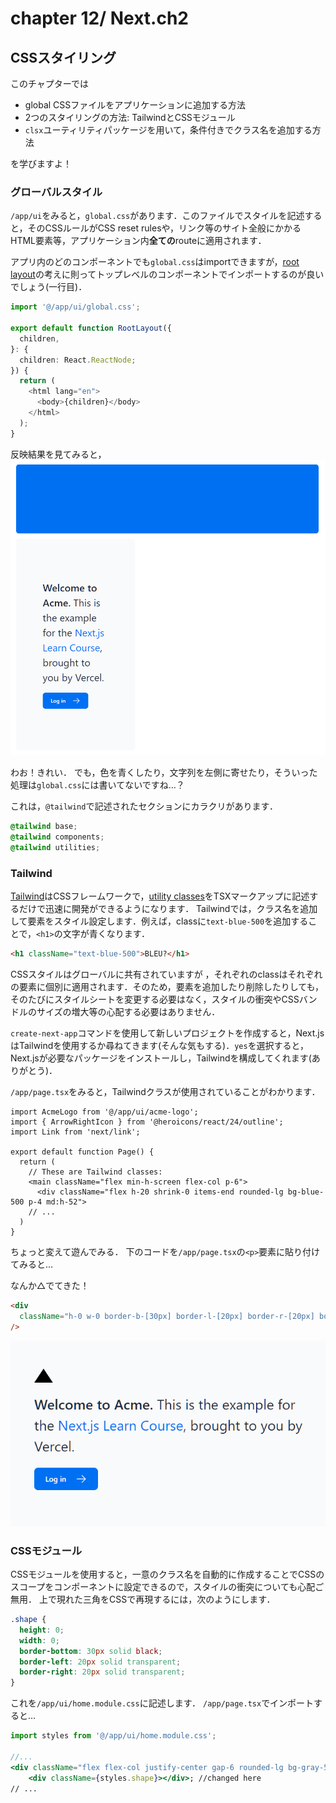 # chapter 12/ Next.ch2
## CSSスタイリング
このチャプターでは
- global CSSファイルをアプリケーションに追加する方法
- 2つのスタイリングの方法: TailwindとCSSモジュール
- `clsx`ユーティリティパッケージを用いて，条件付きでクラス名を追加する方法

を学びますよ！

### グローバルスタイル
`/app/ui`をみると，`global.css`があります．このファイルでスタイルを記述すると，そのCSSルールがCSS reset rulesや，リンク等のサイト全般にかかるHTML要素等，アプリケーション内**全ての**routeに適用されます．

アプリ内のどのコンポーネントでも`global.css`はimportできますが，[root layout][link_rootLayout]の考えに則ってトップレベルのコンポーネントでインポートするのが良いでしょう(一行目)．
```ts
import '@/app/ui/global.css';

export default function RootLayout({
  children,
}: {
  children: React.ReactNode;
}) {
  return (
    <html lang="en">
      <body>{children}</body>
    </html>
  );
}
```
反映結果を見てみると，
![fig:styled_view]

わお！きれい．
でも，色を青くしたり，文字列を左側に寄せたり，そういった処理は`global.css`には書いてないですね…？

これは，`@tailwind`で記述されたセクションにカラクリがあります．
```css
@tailwind base;
@tailwind components;
@tailwind utilities;
```

### Tailwind
[Tailwind][link:tailwind]はCSSフレームワークで，[utility classes][link:utility_classes]をTSXマークアップに記述するだけで迅速に開発ができるようになります．
Tailwindでは，クラス名を追加して要素をスタイル設定します．例えば，classに`text-blue-500`を追加することで，`<h1>`の文字が青くなります．
```html
<h1 className="text-blue-500">BLEU?</h1>
```

CSSスタイルはグローバルに共有されていますが ，それぞれのclassはそれぞれの要素に個別に適用されます．そのため，要素を追加したり削除したりしても，そのたびにスタイルシートを変更する必要はなく，スタイルの衝突やCSSバンドルのサイズの増大等の心配する必要はありません．

`create-next-app`コマンドを使用して新しいプロジェクトを作成すると，Next.jsはTailwindを使用するか尋ねてきます(そんな気もする)．`yes`を選択すると，Next.jsが必要なパッケージをインストールし，Tailwindを構成してくれます(ありがとう)．

`/app/page.tsx`をみると，Tailwindクラスが使用されていることがわかります．
```tsx
import AcmeLogo from '@/app/ui/acme-logo';
import { ArrowRightIcon } from '@heroicons/react/24/outline';
import Link from 'next/link';
 
export default function Page() {
  return (
    // These are Tailwind classes:
    <main className="flex min-h-screen flex-col p-6">
      <div className="flex h-20 shrink-0 items-end rounded-lg bg-blue-500 p-4 md:h-52">
    // ...
  )
}
```
ちょっと変えて遊んでみる．
下のコードを`/app/page.tsx`の`<p>`要素に貼り付けてみると…

なんか△でてきた！
```html
<div
  className="h-0 w-0 border-b-[30px] border-l-[20px] border-r-[20px] border-b-black border-l-transparent border-r-transparent"
/>
```

![fig:changed]

### CSSモジュール
CSSモジュールを使用すると，一意のクラス名を自動的に作成することでCSSのスコープをコンポーネントに設定できるので，スタイルの衝突についても心配ご無用．
上で現れた三角をCSSで再現するには，次のようにします．
```css
.shape {
  height: 0;
  width: 0;
  border-bottom: 30px solid black;
  border-left: 20px solid transparent;
  border-right: 20px solid transparent;
}
```
これを`/app/ui/home.module.css`に記述します．
`/app/page.tsx`でインポートすると…
```jsx
import styles from '@/app/ui/home.module.css';
 
//...
<div className="flex flex-col justify-center gap-6 rounded-lg bg-gray-50 px-6 py-10 md:w-2/5 md:px-20">
    <div className={styles.shape}></div>; //changed here
// ...
```



[link_rootLayout]: https://nextjs.org/docs/app/building-your-application/routing/pages-and-layouts#root-layout-required
[fig:styled_view]: ./styledView.png
[link:tailwind]: https://tailwindcss.com/
[link:utility_classes]: https://tailwindcss.com/docs/utility-first
[fig:changed]: ./changed.png